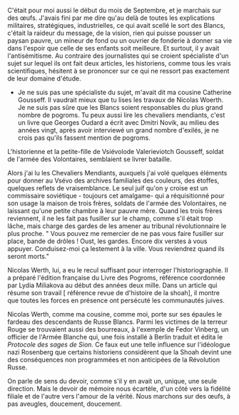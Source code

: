 C'était pour moi aussi le début du mois de Septembre, et je marchais sur des œufs. J'avais fini par me dire qu'au delà de toutes les explications militaires, stratégiques, industrielles, ce qui avait scellé le sort des Blancs, c'était la raideur du message, de la vision, rien qui puisse pousser un paysan pauvre, un mineur de fond ou un ouvrier de fonderie à donner sa vie dans l'espoir que celle de ses enfants soit meilleure. Et surtout, il y avait l'antisémitisme. 
Au contraire des journalistes qui se croient spécialiste d'un sujet sur lequel ils ont fait deux articles, les historiens, comme tous les vrais scientifiques, hésitent à se prononcer sur ce qui ne ressort pas exactement de leur domaine d'étude. 
- Je ne suis pas une spécialiste du sujet, m'avait dit ma cousine Catherine Gousseff. Il vaudrait mieux que tu lises les travaux de Nicolas Woerth. Je ne suis pas sûre que les Blancs soient responsables du plus grand nombre de pogroms. Tu peux aussi lire les chevaliers mendiants, c'est un livre que Georges Oudard a écrit avec Dmitri Novik, au milieu des années vingt, après avoir interviewé un grand nombre d'exilés, je ne crois pas qu'ils fassent mention de pogroms. 

L'historienne et la petite-fille de Vsiévolode Valerieviotch Gousseff, soldat de l'armée des Volontaires, semblaient se livrer bataille. 

Alors j'ai lu les Chevaliers Mendiants, auxquels j'ai volé quelques éléments pour donner au Vsévo des archives familiales des couleurs, des étoffes, quelques reflets de vraisemblance. Le seul juif qu'on y croise est un commissaire soviétique - toujours cet amalgame- qui a réquisitionné pour son usage la maison de trois frères, soldats de l'armée des Volontaires, ne laissant qu'une petite chambre à leur pauvre mère. Quand les trois frères reviennent, il ne les fait pas fusiller sur le champ, comme s'il était trop lâche, mais charge des gardes de les amener au tribunal révolutionnaire le plus proche. 
" Vous pouvez me remercier de ne pas vous faire fusiller sur place, bande de drôles ! Oust, les gardes. Encore dix verstes à vous appuyer. Conduisez-moi ça lestement à la ville. Vous reviendrez quand ils seront morts."

Nicolas Werth, lui, a eu le recul suffisant pour interroger l'historiographie. Il a préparé l'édition française du Livre des Pogroms,  référence coordonnée par Lydia Miliakova au début des années deux mille. Dans un  article qui résume son travail [ référence revue de d'histoire de la shoah], il montre que toutes les forces en présence ont persécuté les communautés juives. 

Nicolas Werth, comme ma cousine, comme moi, porte sur ses épaules le fardeau des descendants de Russe Blancs. Parmi les victimes de la terreur Rouge se trouvaient aussi des bourreaux, à l'exemple de Fedor Vinberg, un officier de l'Armée Blanche qui, une fois installé à Berlin traduit et édita le *Protocole des sages de Sion*.  Ce faux eut une telle influence sur l'idéologue nazi Rosenberg que certains historiens considèrent que la Shoah devint une des conséquences non programmées et non anticipées de la Révolution Russe. 

On parle de sens du devoir, comme s'il y en avait un, unique, une seule direction. Mais le devoir de mémoire nous écartèle, d'un côté vers la fidélité filiale et de l'autre vers l'amour de la vérité. Nous marchons sur des œufs, à pas aveugles, doucement, doucement. 

